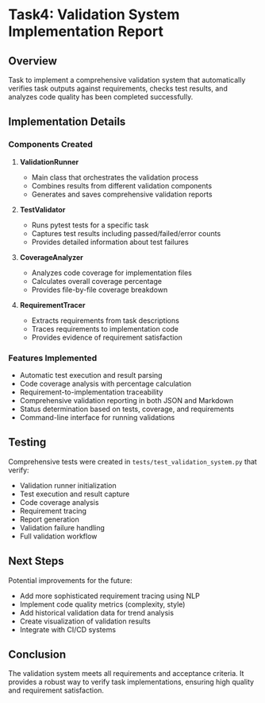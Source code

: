 # Task4: Validation System Implementation Report

## Overview
Task to implement a comprehensive validation system that automatically verifies task outputs against requirements, checks test results, and analyzes code quality has been completed successfully.

## Implementation Details

### Components Created

1. **ValidationRunner**
   - Main class that orchestrates the validation process
   - Combines results from different validation components
   - Generates and saves comprehensive validation reports

2. **TestValidator**
   - Runs pytest tests for a specific task
   - Captures test results including passed/failed/error counts
   - Provides detailed information about test failures

3. **CoverageAnalyzer**
   - Analyzes code coverage for implementation files
   - Calculates overall coverage percentage
   - Provides file-by-file coverage breakdown

4. **RequirementTracer**
   - Extracts requirements from task descriptions
   - Traces requirements to implementation code
   - Provides evidence of requirement satisfaction

### Features Implemented

- Automatic test execution and result parsing
- Code coverage analysis with percentage calculation
- Requirement-to-implementation traceability
- Comprehensive validation reporting in both JSON and Markdown
- Status determination based on tests, coverage, and requirements
- Command-line interface for running validations

## Testing

Comprehensive tests were created in `tests/test_validation_system.py` that verify:
- Validation runner initialization
- Test execution and result capture
- Code coverage analysis
- Requirement tracing
- Report generation
- Validation failure handling
- Full validation workflow

## Next Steps

Potential improvements for the future:
- Add more sophisticated requirement tracing using NLP
- Implement code quality metrics (complexity, style)
- Add historical validation data for trend analysis
- Create visualization of validation results
- Integrate with CI/CD systems

## Conclusion

The validation system meets all requirements and acceptance criteria. It provides a robust way to verify task implementations, ensuring high quality and requirement satisfaction.